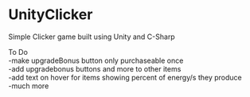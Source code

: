 # UnityClicker
Simple Clicker game built using Unity and C-Sharp 

To Do<br />
 -make upgradeBonus button only purchaseable once<br />
 -add upgradebonus buttons and more to other items<br />
 -add text on hover for items showing percent of energy/s they produce<br />
 -much more<br />


